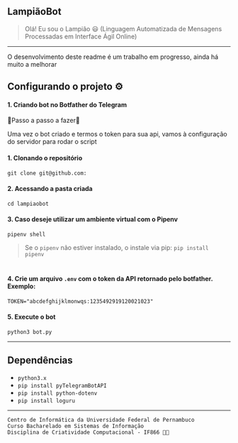 ## LampiãoBot

> Olá! Eu sou o Lampião 😃 (Linguagem Automatizada de Mensagens Processadas em Interface Ágil Online)
---
O desenvolvimento deste readme é um trabalho em progresso, ainda há muito a melhorar

## Configurando o projeto ⚙

#### 1. Criando bot no Botfather do Telegram
🚧Passo a passo a fazer🚧


Uma vez o bot criado e termos o token para sua api, vamos à configuração do servidor para rodar o script

#### 1. Clonando o repositório
```shell
git clone git@github.com:
```

#### 2. Acessando a pasta criada
```shell
cd lampiaobot
```

#### 3. Caso deseje utilizar um ambiente virtual com o Pipenv
```shell
pipenv shell
```
> Se o `pipenv` não estiver instalado, o instale via pip: `pip install pipenv`
#

#### 4. Crie um arquivo `.env` com o token da API retornado pelo botfather. Exemplo:
```shell
TOKEN="abcdefghijklmonwqs:1235492919120021023"
```

#### 5. Execute o bot
```shell
python3 bot.py
```
---

## Dependências
- `python3.x`
- `pip install pyTelegramBotAPI`
- `pip install python-dotenv`
- `pip install loguru`

---
```
Centro de Informática da Universidade Federal de Pernambuco
Curso Bacharelado em Sistemas de Informação
Disciplina de Criatividade Computacional - IF866 👨‍🎓